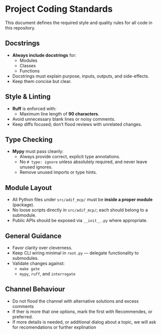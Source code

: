 # Project Coding Standards

This document defines the required style and quality rules for all code in this repository.

## Docstrings
- **Always include docstrings** for:
  - Modules
  - Classes
  - Functions
- Docstrings must explain purpose, inputs, outputs, and side-effects.
- Keep them concise but clear.

## Style & Linting
- **Ruff** is enforced with:
  - Maximum line length of **90 characters**.
- Avoid unnecessary blank lines or noisy comments.
- Keep diffs focused; don’t flood reviews with unrelated changes.

## Type Checking
- **Mypy** must pass cleanly:
  - Always provide correct, explicit type annotations.
  - No `# type: ignore` unless absolutely required, and never leave unused ignores.
  - Remove unused imports or type hints.

## Module Layout
- All Python files under `src/adif_mcp/` must be **inside a proper module** (package).
- No loose scripts directly in `src/adif_mcp/`; each should belong to a submodule.
- Public APIs should be exposed via `__init__.py` where appropriate.

## General Guidance
- Favor clarity over cleverness.
- Keep CLI wiring minimal in `root.py` — delegate functionality to submodules.
- Validate changes against:
  - `make gate`
  - `mypy`, `ruff`, and `interrogate`

## Channel Behaviour
- Do not flood the channel with alternative solutions and excess comments
- If ther is more that one options, mark the first with Recommendes, or preferred.
- If more details is needed, or additional dialog about a topic, we will ask for recomendations or further explination
